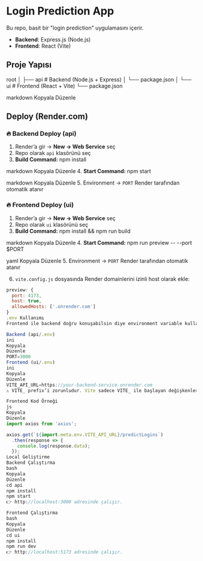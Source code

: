 # Login Prediction App

Bu repo, basit bir "login prediction" uygulamasını içerir.

- **Backend**: Express.js (Node.js)
- **Frontend**: React (Vite)

## Proje Yapısı

root
│
├── api # Backend (Node.js + Express)
│ └── package.json
│
└── ui # Frontend (React + Vite)
└── package.json

markdown
Kopyala
Düzenle

## Deploy (Render.com)

### 🔥 Backend Deploy (api)

1. Render’a gir → **New → Web Service** seç
2. Repo olarak `api` klasörünü seç
3. **Build Command:**
   npm install

markdown
Kopyala
Düzenle 4. **Start Command:**
npm start

markdown
Kopyala
Düzenle 5. Environment → `PORT` Render tarafından otomatik atanır

### 🔥 Frontend Deploy (ui)

1. Render’a gir → **New → Web Service** seç
2. Repo olarak `ui` klasörünü seç
3. **Build Command:**
   npm install && npm run build

markdown
Kopyala
Düzenle 4. **Start Command:**
npm run preview -- --port $PORT

yaml
Kopyala
Düzenle 5. Environment → `PORT` Render tarafından otomatik atanır

6. `vite.config.js` dosyasında Render domainlerini izinli host olarak ekle:

```js
preview: {
  port: 4173,
  host: true,
  allowedHosts: ['.onrender.com']
}
.env Kullanımı
Frontend ile backend doğru konuşabilsin diye environment variable kullandık.

Backend (api/.env)
ini
Kopyala
Düzenle
PORT=3000
Frontend (ui/.env)
ini
Kopyala
Düzenle
VITE_API_URL=https://your-backend-service.onrender.com
⚠️ VITE_ prefix’i zorunludur. Vite sadece VITE_ ile başlayan değişkenleri alır.

Frontend Kod Örneği
js
Kopyala
Düzenle
import axios from 'axios';

axios.get(`${import.meta.env.VITE_API_URL}/predictLogins`)
  .then(response => {
    console.log(response.data);
  });
Local Geliştirme
Backend Çalıştırma
bash
Kopyala
Düzenle
cd api
npm install
npm start
👉 http://localhost:3000 adresinde çalışır.

Frontend Çalıştırma
bash
Kopyala
Düzenle
cd ui
npm install
npm run dev
👉 http://localhost:5173 adresinde çalışır.
```
